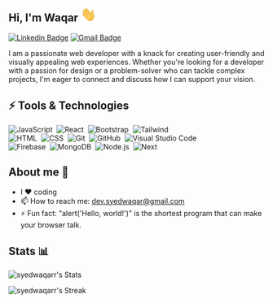 <h2> Hi, I'm Waqar <img src="https://raw.githubusercontent.com/ABSphreak/ABSphreak/master/gifs/Hi.gif" width="30px"> </h2>

[![Linkedin Badge](https://img.shields.io/badge/-syedwaqarr-blue?style=flat-square&logo=Linkedin&logoColor=white&link=https://www.linkedin.com/in/syedwaqarr/)](https://www.linkedin.com/in/syedwaqarr/) 
[![Gmail Badge](https://img.shields.io/badge/-dev.syedwaqar@gmail.com-c14438?style=flat-square&logo=Gmail&logoColor=white&link=mailto:dev.syedwaqar@gmail.com)](mailto:dev.syedwaqar@gmail.com)

I am a passionate web developer with a knack for creating user-friendly and visually appealing web experiences. Whether you're looking for a developer with a passion for design or a problem-solver who can tackle complex projects, I'm eager to connect and discuss how I can support your vision.


## ⚡ Tools & Technologies
![JavaScript](https://img.shields.io/badge/-JavaScript-05122A?style=flat&logo=javascript)&nbsp;
![React](https://img.shields.io/badge/-React-05122A?style=flat&logo=react)&nbsp;
![Bootstrap](https://img.shields.io/badge/-Bootstrap-05122A?style=flat&logo=bootstrap&logoColor=563D7C)&nbsp;
![Tailwind](https://img.shields.io/badge/tailwindcss-0F172A?&logo=tailwindcss)\
![HTML](https://img.shields.io/badge/-HTML-05122A?style=flat&logo=HTML5)&nbsp;
![CSS](https://img.shields.io/badge/-CSS-05122A?style=flat&logo=CSS3&logoColor=1572B6)&nbsp;
![Git](https://img.shields.io/badge/-Git-05122A?style=flat&logo=git)&nbsp;
![GitHub](https://img.shields.io/badge/-GitHub-05122A?style=flat&logo=github)&nbsp;
![Visual Studio Code](https://img.shields.io/badge/-Visual%20Studio%20Code-05122A?style=flat&logo=visual-studio-code&logoColor=007ACC)&nbsp;\
![Firebase](https://img.shields.io/badge/-Firebase-05122A?style=flat&logo=firebase)&nbsp;
![MongoDB](https://img.shields.io/badge/-MongoDb-05122A?style=flat&logo=MongoDB)&nbsp;
![Node.js](https://img.shields.io/badge/-Node.js-05122A?style=flat&logo=node.js)&nbsp;
![Next](https://img.shields.io/badge/next.js-000000?style=for-the-badge&logo=nextdotjs&logoColor=white)

## About me 🌝
- I ❤️ coding
- 📫 How to reach me: dev.syedwaqar@gmail.com
- ⚡ Fun fact: "alert('Hello, world!')" is the shortest program that can make your browser talk.

## Stats 📊

![syedwaqarr's Stats](https://github-readme-stats.vercel.app/api?username=syedwaqarr&theme=dark&show_icons=true&hide_border=true&count_private=true)&nbsp;

![syedwaqarr's Streak](https://github-readme-streak-stats.herokuapp.com/?user=syedwaqarr&theme=dark&hide_border=true)&nbsp;
